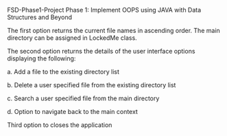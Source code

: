FSD-Phase1-Project
Phase 1: Implement OOPS using JAVA with Data Structures and Beyond

The first option returns the current file names in ascending order. The main directory can be assigned in LockedMe class.

The second option returns the details of the user interface options displaying the following:

a. Add a file to the existing directory list

b. Delete a user specified file from the existing directory list

c. Search a user specified file from the main directory

d. Option to navigate back to the main context

Third option to closes the application